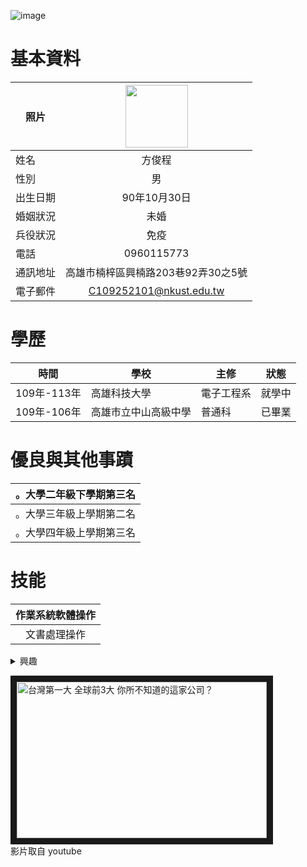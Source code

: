 ![image](https://github.com/109252101/Course/assets/161834568/bcaa1bde-a595-45e8-9ab3-02f9da718793)

# 基本資料 #
|      照片        |<img src="https://github.com/109252101/Course/assets/161834568/38a28dc6-52c3-49ae-9fca-8892fab20585" width=100 height=100/>|
| ---------------- |:-----------------------------:|
| 姓名             | 方俊程                  |
| 性別             | 男                  |
| 出生日期         | 90年10月30日        |
| 婚姻狀況         | 未婚                |
| 兵役狀況         | 免疫               |
| 電話            | 0960115773          |
| 通訊地址         | 高雄市楠梓區興楠路203巷92弄30之5號 |
| 電子郵件         | C109252101@nkust.edu.tw          |

# 學歷 #

| 時間 | 學校 | 主修 | 狀態|
| ---------------- | ---------------- | ---------------- |:-----------------------------:|
| 109年-113年             | 高雄科技大學                  | 電子工程系 | 就學中 |
| 109年-106年             | 高雄市立中山高級中學  | 普通科 | 已畢業 |

# 優良與其他事蹟 #

| 。大學二年級下學期第三名 |
|:-----------------------------:|
| 。大學三年級上學期第二名 |
| 。大學四年級上學期第三名 |

# 技能 #

| 作業系統軟體操作 |
|:-----------------------------:|
| 文書處理操作 |

<details><summary> 興趣 </summary><blockquote>

| 桌球 |
|:-----------------------------:|
| 了解程式設計 |
</blockquote></details>


<a href="https://youtu.be/ZqbjJa4UWBY" target="_blank"><img src="https://github.com/109252101/Course/assets/161834568/f565f2d4-cc90-4440-9efa-89a79d1376bf"
alt="台灣第一大 全球前3大 你所不知道的這家公司？" width="400" height="250" border="10" /></a>
<br>影片取自 youtube

